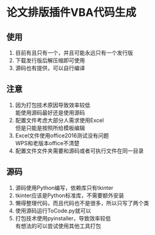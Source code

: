 # 论文排版插件VBA代码生成
## 使用
1. 目前有且只有一个，并且可能永远只有一个发行版  
2. 下载发行版后解压缩即可使用
3. 源码也有提供，可以自行编译
## 注意
1. 因为打包技术原因导致效率较低  
能使用源码最好还是使用源码
2. 配置文件考虑大部分人需求使用Excel  
但是只能是按照所给模板编辑
3. Excel文件使用office2016测试没有问题  
WPS和老版本office不清楚
4. 配置文件文件夹需要和源码或者可执行文件在同一目录
## 源码
1. 源码使用Python编写，依赖库只有tkinter  
2. tkinter应该是Python标准库，不需要额外安装  
3. 懒得整理代码，而且代码也不是很多，所以只写了两个类  
4. 使用源码运行ToCode.py就可以  
5. 打包技术使用pyinstaller，导致效率较低  
有想法的可以尝试使用其他工具打包
